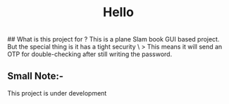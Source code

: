 <h1 align="center"> Hello </h1>
<br>
## What is this project for ?
This is a plane Slam book GUI based project. But the special thing is it has a tight security \
> This means it will send an OTP for double-checking after still writing the password.

<h2> Small Note:- </h2>
This project is under development
